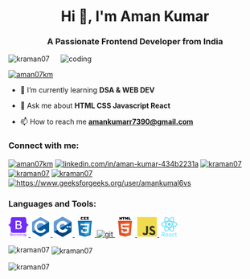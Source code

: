<h1 align="center">Hi 👋, I'm Aman Kumar</h1>
<h3 align="center">A Passionate Frontend Developer from India</h3>

<img align="right" alt="coding" width="400" src="https://user-images.githubusercontent.com/55389276/140866485-8fb1c876-9a8f-4d6a-98dc-08c4981eaf70.gif">


<p align="left"> <img src="https://komarev.com/ghpvc/?username=kraman07&label=Profile%20views&color=0e75b6&style=flat" alt="kraman07" /> </p>

<p align="left"> <a href="https://twitter.com/aman07km" target="blank"><img src="https://img.shields.io/twitter/follow/aman07km?logo=twitter&style=for-the-badge" alt="aman07km" /></a> </p>

- 🌱 I’m currently learning **DSA & WEB DEV**

- 💬 Ask me about **HTML CSS Javascript React**

- 📫 How to reach me **amankumarr7390@gmail.com**

<h3 align="left">Connect with me:</h3>
<p align="left">
<a href="https://twitter.com/aman07km" target="blank"><img align="center" src="https://raw.githubusercontent.com/rahuldkjain/github-profile-readme-generator/master/src/images/icons/Social/twitter.svg" alt="aman07km" height="30" width="40" /></a>
<a href="https://linkedin.com/in/linkedin.com/in/aman-kumar-434b2231a" target="blank"><img align="center" src="https://raw.githubusercontent.com/rahuldkjain/github-profile-readme-generator/master/src/images/icons/Social/linked-in-alt.svg" alt="linkedin.com/in/aman-kumar-434b2231a" height="30" width="40" /></a>
<a href="https://www.codechef.com/users/kraman07" target="blank"><img align="center" src="https://cdn.jsdelivr.net/npm/simple-icons@3.1.0/icons/codechef.svg" alt="kraman07" height="30" width="40" /></a>
<a href="https://codeforces.com/profile/kraman07" target="blank"><img align="center" src="https://raw.githubusercontent.com/rahuldkjain/github-profile-readme-generator/master/src/images/icons/Social/codeforces.svg" alt="kraman07" height="30" width="40" /></a>
<a href="https://www.leetcode.com/kraman07" target="blank"><img align="center" src="https://raw.githubusercontent.com/rahuldkjain/github-profile-readme-generator/master/src/images/icons/Social/leet-code.svg" alt="kraman07" height="30" width="40" /></a>
<a href="https://auth.geeksforgeeks.org/user/https://www.geeksforgeeks.org/user/amankumal6vs" target="blank"><img align="center" src="https://raw.githubusercontent.com/rahuldkjain/github-profile-readme-generator/master/src/images/icons/Social/geeks-for-geeks.svg" alt="https://www.geeksforgeeks.org/user/amankumal6vs" height="30" width="40" /></a>
</p>

<h3 align="left">Languages and Tools:</h3>
<p align="left"> <a href="https://getbootstrap.com" target="_blank" rel="noreferrer"> <img src="https://raw.githubusercontent.com/devicons/devicon/master/icons/bootstrap/bootstrap-plain-wordmark.svg" alt="bootstrap" width="40" height="40"/> </a> <a href="https://www.cprogramming.com/" target="_blank" rel="noreferrer"> <img src="https://raw.githubusercontent.com/devicons/devicon/master/icons/c/c-original.svg" alt="c" width="40" height="40"/> </a> <a href="https://www.w3schools.com/cpp/" target="_blank" rel="noreferrer"> <img src="https://raw.githubusercontent.com/devicons/devicon/master/icons/cplusplus/cplusplus-original.svg" alt="cplusplus" width="40" height="40"/> </a> <a href="https://www.w3schools.com/css/" target="_blank" rel="noreferrer"> <img src="https://raw.githubusercontent.com/devicons/devicon/master/icons/css3/css3-original-wordmark.svg" alt="css3" width="40" height="40"/> </a> <a href="https://git-scm.com/" target="_blank" rel="noreferrer"> <img src="https://www.vectorlogo.zone/logos/git-scm/git-scm-icon.svg" alt="git" width="40" height="40"/> </a> <a href="https://www.w3.org/html/" target="_blank" rel="noreferrer"> <img src="https://raw.githubusercontent.com/devicons/devicon/master/icons/html5/html5-original-wordmark.svg" alt="html5" width="40" height="40"/> </a> <a href="https://developer.mozilla.org/en-US/docs/Web/JavaScript" target="_blank" rel="noreferrer"> <img src="https://raw.githubusercontent.com/devicons/devicon/master/icons/javascript/javascript-original.svg" alt="javascript" width="40" height="40"/> </a> <a href="https://reactjs.org/" target="_blank" rel="noreferrer"> <img src="https://raw.githubusercontent.com/devicons/devicon/master/icons/react/react-original-wordmark.svg" alt="react" width="40" height="40"/> </a> </p>

<p><img align="left" src="https://github-readme-stats.vercel.app/api/top-langs?username=kraman07&show_icons=true&locale=en&layout=compact" alt="kraman07" /></p>

<p>&nbsp;<img align="center" src="https://github-readme-stats.vercel.app/api?username=kraman07&show_icons=true&locale=en" alt="kraman07" /></p>

<p><img align="center" src="https://github-readme-streak-stats.herokuapp.com/?user=kraman07&" alt="kraman07" /></p>
